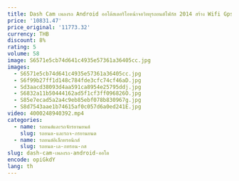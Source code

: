```yaml
---
title: Dash Cam เพลงรถ Android ออโต้สเตอริโอหน้าจอวิทยุรถยนต์โฟกัส 2014 สร้าง Wifi Gps 16G 7 นิ้ว Carplay สําหรับ Ford FM FORD70S
price: '10831.47'
price_original: '11773.32'
currency: THB
discount: 8%
rating: 5
volume: 58
image: S6571e5cb74d641c4935e57361a36405cc.jpg
images:
  - S6571e5cb74d641c4935e57361a36405cc.jpg
  - S6f99b27ff1d148c784fde3cfc74cf46aD.jpg
  - Sd3aacd38093d4aa591ca8954e25795ddj.jpg
  - S6832a11b50444162ad5f1cf3ff096826O.jpg
  - S85e7ecad5a2a4c9eb85ebf078b830967g.jpg
  - S8d7543aae1b74615af0c057d6a0ed241E.jpg
video: 4000248940392.mp4
categories:
  - name: รถยนต์และรถจักรยานยนต์
    slug: รถยนต-และรถจ-กรยานยนต
  - name: รถยนต์อิเล็กทรอนิกส์
    slug: รถยนต-เล-กทรอน-กส
slug: dash-cam-เพลงรถ-android-ออโต
encode: opiGkdY
lang: th
---
```

  